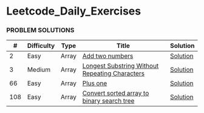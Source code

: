 # Leetcode_Daily_Exercises

### **PROBLEM SOLUTIONS**

| **#** | **Difficulty** | **Type** | **Title**                                                                                                                                   | **Solution**                                           |
|-------|----------------|-------|---------------------------------------------------------------------------------------------------------------------------------------------|--------------------------------------------------------|
| 2     | Easy           |Array  | [Add two numbers](https://leetcode.com/problems/add-two-numbers/)                                                                           | [Solution](../master/src/easy/addTwoNumbers.java)      |
| 3     | Medium         |Array  | [Longest Substring Without Repeating Characters](https://leetcode.com/problems/longest-substring-without-repeating-characters/description/) | [Solution](../master/src/medium/longestSubString.java) |
| 66    | Easy           |Array  | [Plus one](https://leetcode.com/problems/plus-one/description/?envType=problem-list-v2&envId=array)                                         | [Solution](../master/src/easy/plusOne.java)            |
| 108   | Easy           |Array  | [Convert sorted array to binary search tree](https://leetcode.com/problems/convert-sorted-array-to-binary-search-tree/description/?envType=problem-list-v2&envId=array) | [Solution](../master/src/easy/convertSortedArray.java) |